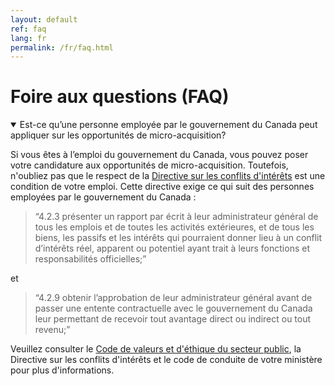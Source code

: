 ```yaml
---
layout: default
ref: faq
lang: fr
permalink: /fr/faq.html
---
```


# Foire aux questions (FAQ)

<details open id="faq-001">
<summary>Est-ce qu’une personne employée par le gouvernement du Canada peut appliquer sur les opportunités de micro-acquisition?</summary>

<p>Si vous êtes à l’emploi du gouvernement du Canada, vous pouvez poser votre candidature aux opportunités de micro-acquisition. Toutefois, n'oubliez pas que le respect de la <a href="https://www.tbs-sct.gc.ca/pol/doc-fra.aspx?id=32627" target="_blank">Directive sur les conflits d'intérêts</a> est une condition de votre emploi. Cette directive exige ce qui suit des personnes employées par le gouvernement du Canada :</p>

<blockquote>“4.2.3 présenter un rapport par écrit à leur administrateur général de tous les emplois et de toutes les activités extérieures, et de tous les biens, les passifs et les intérêts qui pourraient donner lieu à un conflit d’intérêts réel, apparent ou potentiel ayant trait à leurs fonctions et responsabilités officielles;”</blockquote>

<p>et</p>

<blockquote>“4.2.9 obtenir l’approbation de leur administrateur général avant de passer une entente contractuelle avec le gouvernement du Canada leur permettant de recevoir tout avantage direct ou indirect ou tout revenu;”</blockquote>

<p>Veuillez consulter le <a href="https://www.tbs-sct.gc.ca/pol/doc-fra.aspx?id=25049" target="_blank">Code de valeurs et d'éthique du secteur public</a>, la Directive sur les conflits d'intérêts et le code de conduite de votre ministère pour plus d'informations.</p>
</details>
